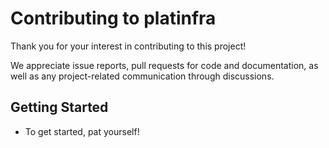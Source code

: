 # Contributing to platinfra

Thank you for your interest in contributing to this project!

We appreciate issue reports, pull requests for code and documentation,
as well as any project-related communication through discussions.

## Getting Started

- To get started, pat yourself!
